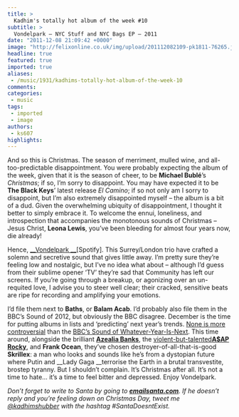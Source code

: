 ```yaml
---
title: >
  Kadhim's totally hot album of the week #10
subtitle: >
  Vondelpark – NYC Stuff and NYC Bags EP – 2011
date: "2011-12-08 21:09:42 +0000"
image: "http://felixonline.co.uk/img/upload/201112082109-pk1811-76265.jpg"
headline: true
featured: true
imported: true
aliases:
 - /music/1931/kadhims-totally-hot-album-of-the-week-10
comments:
categories:
 - music
tags:
 - imported
 - image
authors:
 - ks607
highlights:
---
```


And so this is Christmas. The season of merriment, mulled wine, and all-too-predictable disappointment. You were probably expecting the album of the week, given that it is the season of cheer, to be __Michael Bublé__’s _Christmas_; if so, I’m sorry to disappoint. You may have expected it to be __The Black Keys__’ latest release _El Camino_; if so not only am I sorry to disappoint, but I’m also extremely disappointed myself – the album is a bit of a dud. Given the overwhelming ubiquity of disappointment, I thought it better to simply embrace it. To welcome the ennui, loneliness, and introspection that accompanies the monotonous sounds of Christmas – Jesus Christ, __Leona Lewis__, you’ve been bleeding for almost four years now, die already!

Hence, [__Vondelpark __](http://open.spotify.com/album/3MLWKgHU6kocVS9hhtjEUN)[Spotify]. This Surrey/London trio have crafted a solemn and secretive sound that gives little away. I’m pretty sure they’re feeling low and nostalgic, but I’ve no idea what about – although I’d guess from their sublime opener ‘TV’ they’re sad that Community has left our screens. If you’re going through a breakup, or agonizing over an un-requited love, I advise you to steer well clear; their cracked, sensitive beats are ripe for recording and amplifying your emotions.

I’d file them next to __Baths__, or __Balam Acab__. I’d probably also file them in the BBC’s Sound of 2012, but obviously the BBC disagree. December is the time for putting albums in lists and ‘predicting’ next year’s trends. [None is more controversial](http://blogs.telegraph.co.uk/culture/neilmccormick/100049586/bbcs-sound-of-2011-poll-should-be-treated-with-caution/) than the [BBC’s Sound of Whatever-Year-Is-Next](http://www.bbc.co.uk/music/soundof/2012/artists/). This time around, alongside the brilliant [__Azealia Banks__](http://www.youtube.com/watch?v=i3Jv9fNPjgk), the [violent-but-talented](http://www.ozonemag.com/2011/10/22/asap-rocky-destroys-fader-fort-stage-in-nyc-sends-stage-hand-to-er/)[__A$AP Rocky__](http://felixonline.co.uk/music/1776/kadhims-totally-hot-album-of-the-week-7/), and __Frank Ocean__, they’ve chosen destroyer-of-all-that-is-good __Skrillex__: a man who looks and sounds like he’s from a dystopian future where Putin and __Lady Gaga __terrorise the Earth in a brutal transvestite, brostep tyranny.
 But I shouldn’t complain. It’s Christmas after all. It’s not a time to hate… it’s a time to feel bitter and depressed. Enjoy Vondelpark.

_Don’t forget to write to Santa by going to [__emailsanta.com__](http://emailsanta.com). If he doesn’t reply and you’re feeling down on Christmas Day, tweet me [@kadhimshubber](http://twitter.com/kadhimshubber) with the hashtag #SantaDoesntExist._
